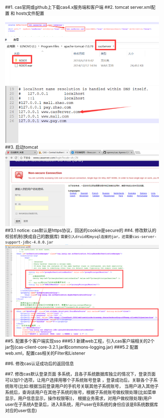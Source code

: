 ##1. cas官网或github上下载cas4.x服务端和客户端
##2. tomcat server.xml配置 和 hosts文件配置
![tomcat配置](https://github.com/MrZhaoHuan/sso/blob/master/steps/tomcat配置.png)
![tomcat配置2](https://github.com/MrZhaoHuan/sso/blob/master/steps/tomcat配置2.png)
![hosts配置](https://github.com/MrZhaoHuan/sso/blob/master/steps/hosts配置.png)
##3. 启动tomcat
![首页](https://github.com/MrZhaoHuan/sso/blob/master/steps/indexPage.png)
##3.1 notice:
   cas默认是https协议，回送的cookie是secure的
##4. 修改默认的校验机制(换成自己的数据库)
`需要引入druid和mysql连接的jar，还需要cas-server-support-jdbc-4.0.0.jar`
![数据库校验](https://github.com/MrZhaoHuan/sso/blob/master/steps/修改cas默认登录校验机制.png)
##5. 配置多个客户端实现sso
   ###5.1 新建web工程，引入cas客户端相关的2个jar包(cas-client-core-3.2.1.jar和commons-logging.jar)
   ###5.2 配置web.xml，配置cas相关的Filter和Listener

##6. 修改cas认证成功后的返回信息

##7. 修改cas默认登录页面
    多系统，且各子系统数据库独立的情况下，登录页面可以加1个选项，让用户选择用哪个子系统账号登录
    ，登录成功后，关联各个子系统账号(比如:根据当前登录用户的手机号关联其他子系统账号，
    当用户进入其他子系统后，查询该用户在其他子系统的账号，根据子系统账号做权限处理(比如菜单显示，用户信息显示，操作权限等))，
    根据业务需求，对用户做权限处理(用户user在子系统A登录后，进入B系统，用户user在B系统的身份应该是B系统数据库对应的user信息)
